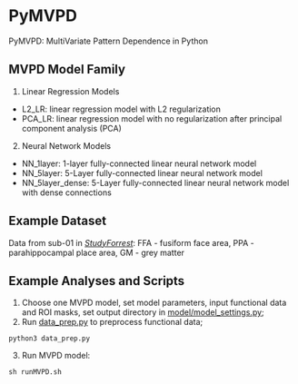 # PyMVPD

PyMVPD: MultiVariate Pattern Dependence in Python

## MVPD Model Family
1. Linear Regression Models
* L2_LR: linear regression model with L2 regularization
* PCA_LR: linear regression model with no regularization after principal component analysis (PCA)

2. Neural Network Models
* NN_1layer: 1-layer fully-connected linear neural network model
* NN_5layer: 5-Layer fully-connected linear neural network model
* NN_5layer_dense: 5-Layer fully-connected linear neural network model with dense connections

##  Example Dataset
Data from sub-01 in [_StudyForrest_](http://studyforrest.org): FFA - fusiform face area, PPA - parahippocampal place area, GM - grey matter

##  Example Analyses and Scripts
1. Choose one MVPD model, set model parameters, input functional data and ROI masks, set output directory in [model/model_settings.py](model/model_settings.py);
2. Run [data_prep.py](mvpd/data_prep.py) to preprocess functional data;
```
python3 data_prep.py
```
3. Run MVPD model: 
```
sh runMVPD.sh
```
     


